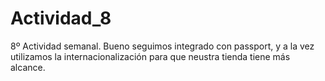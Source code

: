 # Actividad_8
8º Actividad semanal. Bueno seguimos integrado con passport, y a la vez utilizamos la internacionalización para que neustra tienda tiene más alcance.
